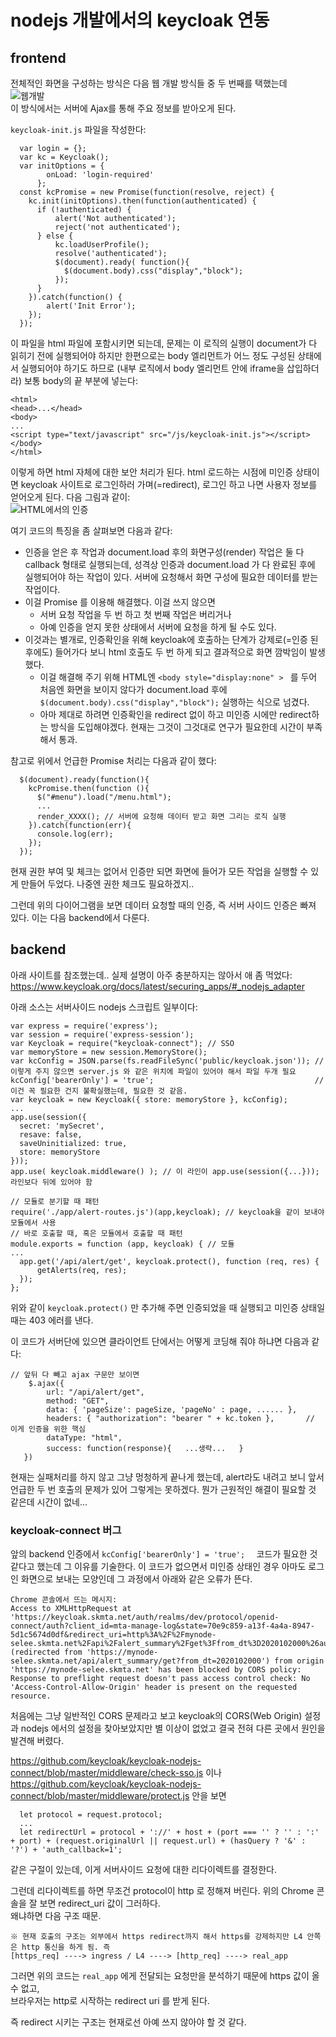 # nodejs 개발에서의 keycloak 연동

## frontend

전체적인 화면을 구성하는 방식은 다음 웹 개발 방식들 중 두 번째를 택했는데  
![웹개발](https://github.com/anabaral/aws-etude/blob/master/img/web_dev_diagram.svg)  
이 방식에서는 서버에 Ajax를 통해 주요 정보를 받아오게 된다.

```keycloak-init.js``` 파일을 작성한다:
```
  var login = {};
  var kc = Keycloak();
  var initOptions = {
        onLoad: 'login-required'
      };
  const kcPromise = new Promise(function(resolve, reject) {
    kc.init(initOptions).then(function(authenticated) {
      if (!authenticated) {
          alert('Not authenticated');
          reject('not authenticated');
      } else {
          kc.loadUserProfile();
          resolve('authenticated');
          $(document).ready( function(){
            $(document.body).css("display","block");
          });
      }
    }).catch(function() {
        alert('Init Error');
    });
  });
```
이 파일을 html 파일에 포함시키면 되는데, 문제는 이 로직의 실행이 document가 다 읽히기 전에 실행되어야 하지만 한편으로는 body 엘리먼트가 어느 정도 구성된 상태에서 실행되어야 하기도 하므로 (내부 로직에서 body 엘리먼트 안에 iframe을 삽입하더라) 보통 body의 끝 부분에 넣는다:
```
<html>
<head>...</head>
<body>
...
<script type="text/javascript" src="/js/keycloak-init.js"></script>
</body>
</html>
```

이렇게 하면 html 자체에 대한 보안 처리가 된다. html 로드하는 시점에 미인증 상태이면 keycloak 사이트로 로그인하러 가며(=redirect),
로그인 하고 나면 사용자 정보를 얻어오게 된다. 다음 그림과 같이:  
![HTML에서의 인증](https://github.com/anabaral/aws-etude/blob/master/img/keycloak_auth_html.svg)

여기 코드의 특징을 좀 살펴보면 다음과 같다:
* 인증을 얻은 후 작업과 document.load 후의 화면구성(render) 작업은 둘 다 callback 형태로 실행되는데,
  성격상 인증과 document.load 가 다 완료된 후에 실행되어야 하는 작업이 있다. 서버에 요청해서 화면 구성에 필요한 데이터를 받는 작업이다.
* 이걸 Promise 를 이용해 해결했다. 이걸 쓰지 않으면 
  - 서버 요청 작업을 두 번 하고 첫 번째 작업은 버리거나
  - 아예 인증을 얻지 못한 상태에서 서버에 요청을 하게 될 수도 있다.
* 이것과는 별개로, 인증확인을 위해 keycloak에 호출하는 단계가 강제로(=인증 된 후에도) 들어가다 보니 
  html 호출도 두 번 하게 되고 결과적으로 화면 깜박임이 발생했다.
  - 이걸 해결해 주기 위해 HTML엔 ```<body style="display:none" > ``` 를 두어 처음엔 화면을 보이지 않다가
    document.load 후에 ```$(document.body).css("display","block");``` 실행하는 식으로 넘겼다.
  - 아마 제대로 하려면 인증확인을 redirect 없이 하고 미인증 시에만 redirect하는 방식을 도입해야겠다.
    현재는 그것이 그것대로 연구가 필요한데 시간이 부족해서 통과.

참고로 위에서 언급한 Promise 처리는 다음과 같이 했다:
```
  $(document).ready(function(){
    kcPromise.then(function (){
      $("#menu").load("/menu.html");
      ...
      render_XXXX(); // 서버에 요청해 데이터 받고 화면 그리는 로직 실행
    }).catch(function(err){
      console.log(err);
    });
  });
```

현재 권한 부여 및 체크는 없어서 인증만 되면 화면에 들어가 모든 작업을 실행할 수 있게 만들어 두었다. 나중엔 권한 체크도 필요하겠지..

그런데 위의 다이어그램을 보면 데이터 요청할 때의 인증, 즉 서버 사이드 인증은 빠져 있다. 이는 다음 backend에서 다룬다.

## backend 

아래 사이트를 참조했는데.. 실제 설명이 아주 충분하지는 않아서 애 좀 먹었다:
https://www.keycloak.org/docs/latest/securing_apps/#_nodejs_adapter

아래 소스는 서버사이드 nodejs 스크립트 일부이다:
```
var express = require('express');
var session = require('express-session');
var Keycloak = require("keycloak-connect"); // SSO
var memoryStore = new session.MemoryStore();
var kcConfig = JSON.parse(fs.readFileSync('public/keycloak.json')); // 이렇게 주지 않으면 server.js 와 같은 위치에 파일이 있어야 해서 파일 두개 필요
kcConfig['bearerOnly'] = 'true';                                    // 이건 꼭 필요한 건지 불확실했는데, 필요한 것 같음.
var keycloak = new Keycloak({ store: memoryStore }, kcConfig);
...
app.use(session({
  secret: 'mySecret',
  resave: false,
  saveUninitialized: true,
  store: memoryStore
}));
app.use( keycloak.middleware() ); // 이 라인이 app.use(session({...})); 라인보다 뒤에 있어야 함

// 모듈로 분기할 때 패턴
require('./app/alert-routes.js')(app,keycloak); // keycloak을 같이 보내야 모듈에서 사용
// 바로 호출할 때, 혹은 모듈에서 호출할 때 패턴
module.exports = function (app, keycloak) { // 모듈
...
  app.get('/api/alert/get', keycloak.protect(), function (req, res) {
      getAlerts(req, res);
  });
};
```
위와 같이 ```keycloak.protect()``` 만 추가해 주면 인증되었을 때 실행되고 미인증 상태일 때는 403 에러를 낸다.

이 코드가 서버단에 있으면 클라이언트 단에서는 어떻게 코딩해 줘야 하냐면 다음과 같다:
```
// 앞뒤 다 빼고 ajax 구문만 보이면
    $.ajax({
        url: "/api/alert/get",
        method: "GET",
        data: { 'pageSize': pageSize, 'pageNo' : page, ...... },
        headers: { "authorization": "bearer " + kc.token },       // 이게 인증을 위한 핵심
        dataType: "html",
        success: function(response){   ...생략...   }
   })
```
현재는 실패처리를 하지 않고 그냥 멍청하게 끝나게 했는데, alert라도 내려고 보니 앞서 언급한 두 번 호출의 문제가 있어 그렇게는 못하겠다.
뭔가 근원적인 해결이 필요할 것 같은데 시간이 없네... 

### keycloak-connect 버그

앞의 backend 인증에서 ```kcConfig['bearerOnly'] = 'true';  ``` 코드가 필요한 것 같다고 했는데 그 이유를 기술한다.
이 코드가 없으면서 미인증 상태인 경우 아마도 로그인 화면으로 보내는 모양인데 그 과정에서 아래와 같은 오류가 뜬다.
```
Chrome 콘솔에서 뜨는 메시지:
Access to XMLHttpRequest at 'https://keycloak.skmta.net/auth/realms/dev/protocol/openid-connect/auth?client_id=mta-manage-log&state=70e9c859-a13f-4a4a-8947-5d1c5674d0df&redirect_uri=http%3A%2F%2Fmynode-selee.skmta.net%2Fapi%2Falert_summary%2Fget%3Ffrom_dt%3D2020102000%26auth_callback%3D1&scope=openid&response_type=code' (redirected from 'https://mynode-selee.skmta.net/api/alert_summary/get?from_dt=2020102000') from origin 'https://mynode-selee.skmta.net' has been blocked by CORS policy: Response to preflight request doesn't pass access control check: No 'Access-Control-Allow-Origin' header is present on the requested resource.
```
처음에는 그냥 일반적인 CORS 문제라고 보고 keycloak의 CORS(Web Origin) 설정과 nodejs 에서의 설정을 찾아보았지만 별 이상이 없었고
결국 전혀 다른 곳에서 원인을 발견해 버렸다.

https://github.com/keycloak/keycloak-nodejs-connect/blob/master/middleware/check-sso.js 이나<br>
https://github.com/keycloak/keycloak-nodejs-connect/blob/master/middleware/protect.js
안을 보면 
```
  let protocol = request.protocol;
  ...
  let redirectUrl = protocol + '://' + host + (port === '' ? '' : ':' + port) + (request.originalUrl || request.url) + (hasQuery ? '&' : '?') + 'auth_callback=1';
```
같은 구절이 있는데, 이게 서버사이드 요청에 대한 리다이렉트를 결정한다.

그런데 리다이렉트를 하면 무조건 protocol이 http 로 정해져 버린다. 위의 Chrome 콘솔을 잘 보면 redirect_uri 값이 그러하다.  
왜냐하면 다음 구조 때문.
```
※ 현재 호출의 구조는 외부에서 https redirect까지 해서 https를 강제하지만 L4 안쪽은 http 통신을 하게 됨. 즉
[https_req] ----> ingress / L4 ----> [http_req] ----> real_app
```
그러면 위의 코드는 ```real_app``` 에게 전달되는 요청만을 분석하기 때문에 https 값이 올 수 없고,  
브라우저는 http로 시작하는 redirect uri 를 받게 된다.

즉 redirect 시키는 구조는 현재로선 아예 쓰지 않아야 할 것 같다.

